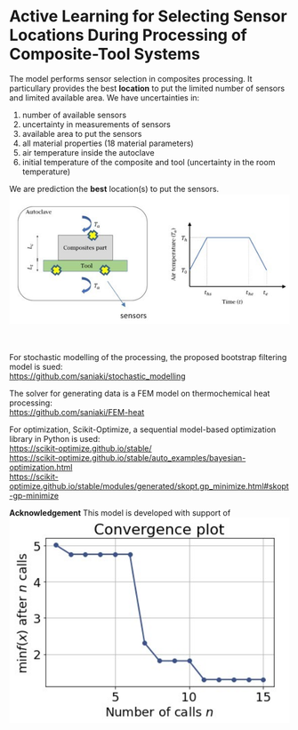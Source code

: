 # Active Learning for Selecting Sensor Locations During Processing of Composite-Tool Systems

The model performs sensor selection in composites processing. It particullary provides the best **location** to put the limited number of sensors and limited available area. We have uncertainties in:
1. number of available sensors
2. uncertainty in measurements of sensors
3. available area to put the sensors
4. all material properties  (18 material parameters)
5. air temperature inside the autoclave
6. initial temperature of the composite and tool (uncertainty in the room temperature)

We are prediction the **best** location(s) to put the sensors.
<br>
<img  align="center" src="https://github.com/saniaki/active_learning/blob/main/images/image01.jpg" width="700"/>  
<br>
<br>
<br>
For stochastic modelling of the processing, the proposed bootstrap filtering model is sued: \
https://github.com/saniaki/stochastic_modelling

The solver for generating data is a FEM model on thermochemical heat processing: \
https://github.com/saniaki/FEM-heat

For optimization, Scikit-Optimize, a sequential model-based optimization library in Python is used: \
https://scikit-optimize.github.io/stable/ \
https://scikit-optimize.github.io/stable/auto_examples/bayesian-optimization.html \
https://scikit-optimize.github.io/stable/modules/generated/skopt.gp_minimize.html#skopt-gp-minimize


**Acknowledgement**
This model is developed with support of
<img  align="center" src="https://github.com/saniaki/active_learning/blob/main/images/image02.jpg" width="700"/> 
